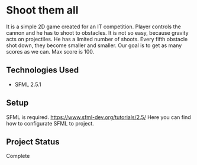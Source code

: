 # Shoot them all
It is a simple 2D game created for an IT competition. 
Player controls the cannon and he has to shoot to obstacles. It is not so easy, because gravity acts on projectiles. He has a limited number of shoots. Every fifth obstacle shot down, they become smaller and smaller. Our goal is to get as many scores as we can. Max score is 100. 

## Technologies Used
- SFML 2.5.1

## Setup
SFML is required. 
https://www.sfml-dev.org/tutorials/2.5/ Here you can find how to configurate SFML to project.

## Project Status
Complete

